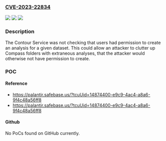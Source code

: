 ### [CVE-2023-22834](https://cve.mitre.org/cgi-bin/cvename.cgi?name=CVE-2023-22834)
![](https://img.shields.io/static/v1?label=Product&message=com.palantir.contour%3Acontour-dispatch&color=blue)
![](https://img.shields.io/static/v1?label=Version&message=*%3C%209.642.0%20&color=brighgreen)
![](https://img.shields.io/static/v1?label=Vulnerability&message=The%20web%20application%20does%20not%20adequately%20enforce%20appropriate%20authorization%20on%20all%20restricted%20URLs%2C%20scripts%2C%20or%20files.&color=brighgreen)

### Description

The Contour Service was not checking that users had permission to create an analysis for a given dataset. This could allow an attacker to clutter up Compass folders with extraneous analyses, that the attacker would otherwise not have permission to create.

### POC

#### Reference
- https://palantir.safebase.us/?tcuUid=14874400-e9c9-4ac4-a8a6-9f4c48a56ff8
- https://palantir.safebase.us/?tcuUid=14874400-e9c9-4ac4-a8a6-9f4c48a56ff8

#### Github
No PoCs found on GitHub currently.

